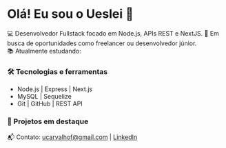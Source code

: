 # Olá! Eu sou o Ueslei 👋

💻 Desenvolvedor Fullstack focado em Node.js, APIs REST e NextJS.
🚀 Em busca de oportunidades como freelancer ou desenvolvedor júnior.  
📚 Atualmente estudando:

### 🛠 Tecnologias e ferramentas
- Node.js | Express | Next.js
- MySQL | Sequelize
- Git | GitHub | REST API

### 📌 Projetos em destaque


📬 Contato: ucarvalhof@gmail.com | [LinkedIn](https://www.linkedin.com/in/ucarvalhodev/)
